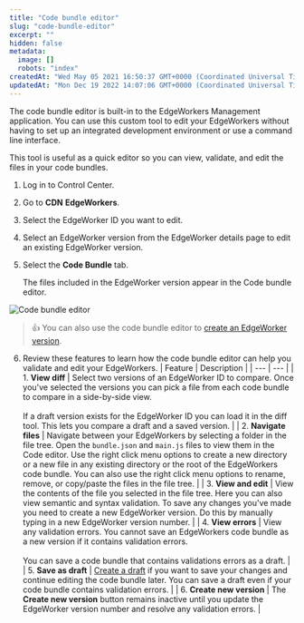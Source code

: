 ```yaml
---
title: "Code bundle editor"
slug: "code-bundle-editor"
excerpt: ""
hidden: false
metadata: 
  image: []
  robots: "index"
createdAt: "Wed May 05 2021 16:50:37 GMT+0000 (Coordinated Universal Time)"
updatedAt: "Mon Dec 19 2022 14:07:06 GMT+0000 (Coordinated Universal Time)"
---
```

The code bundle editor is built-in to the EdgeWorkers Management application. You can use this  custom tool to edit your EdgeWorkers without having to set up an integrated development environment or use a command line interface.

This tool is useful as a quick editor so you can view, validate, and edit the files in your code bundles.

1. Log in to Control Center.

2. Go to <Markdown src="../../../snippets/PORTAL_ICON_ROOT.mdx" /> <Markdown src="../../../snippets/CHAR_MENU_DELIMITER.mdx" /> **CDN** <Markdown src="../../../snippets/CHAR_MENU_DELIMITER.mdx" /> **EdgeWorkers**.

3. Select the EdgeWorker ID you want to edit.

4. Select an EdgeWorker version from the EdgeWorker details page to edit an existing EdgeWorker version.

5. Select the **Code Bundle** tab.

   The files included in the EdgeWorker version appear in the Code bundle editor.

 <Frame>
  <img src="https://techdocs.akamai.com/edgeworkers/img/codeBundleEditor-v1.png" alt="Code bundle editor"/>
</Frame>

> 👍 You can also use the code bundle editor to [create an EdgeWorker version](manage-edgeworkers.md#create-an-edgeworker-version).

6. Review these features to learn how the code bundle editor can help you validate and edit your EdgeWorkers.
| Feature | Description |
| --- | --- |
| 1. **View diff** | Select two versions of an EdgeWorker ID to compare. Once you've selected the versions you can pick a file from each code bundle to compare in a side-by-side view.<br/><br/>If a draft version exists for the EdgeWorker ID you can load it in the diff tool. This lets you compare a draft and a saved version. |
| 2. **Navigate files** | Navigate between your EdgeWorkers by selecting a folder in the file tree. Open the <code>bundle.json</code>  and <code>main.js</code>  files to view them in the Code editor. Use the right click menu options to create a new directory or a new file in any existing directory or the root of the EdgeWorkers code bundle. You can also use the right click menu options to rename, remove, or copy/paste the files in the file tree. |
| 3. **View and edit** | View the contents of the file you selected in the file tree. Here you can also view semantic and syntax validation. To save any changes you've made you need to create a new EdgeWorker version. Do this by manually typing in a new EdgeWorker version number. |
| 4. **View errors** | View any validation errors. You cannot save an EdgeWorkers code bundle as a new version if  it contains validation errors.<br/><br/>You can save a code bundle that contains validations errors as a draft. |
| 5. **Save as draft**  | [Create a draft](manage-edgeworkers.md#create-a-draft-version) if you want to save your changes and continue editing the code bundle later. You can save a draft even if your code bundle contains validation errors. |
| 6. **Create new version** | The <strong>Create new version</strong> button remains inactive until you update the EdgeWorker version number and resolve any validation errors. |
